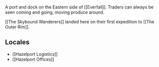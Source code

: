 A port and dock on the Eastern side of [[Everfall]]. Traders can always be seen coming and going, moving produce around.

[[The Skybound Wanderers]] landed here on their first expedition to [[The Outer Rim]].

## Locales

- [[Hazelport Logistics]]
- [[Hazelport Offices]]

